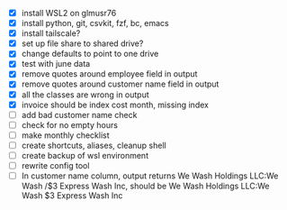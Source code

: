 - [x] install WSL2 on glmusr76
- [x] install python, git, csvkit, fzf, bc, emacs
- [x] install tailscale?
- [x] set up file share to shared drive?
- [x] change defaults to point to one drive
- [x] test with june data
- [x] remove quotes around employee field in output
- [x] remove quotes around customer name field in output
- [x] all the classes are wrong in output
- [x] invoice should be index cost month, missing index
- [ ] add bad customer name check
- [ ] check for no empty hours
- [ ] make monthly checklist 
- [ ] create shortcuts, aliases, cleanup shell
- [ ] create backup of wsl environment
- [ ] rewrite config tool
- [ ] In customer name column, output returns We Wash Holdings LLC:We Wash /$3 Express Wash Inc, should be We Wash Holdings LLC:We Wash $3 Express Wash Inc
